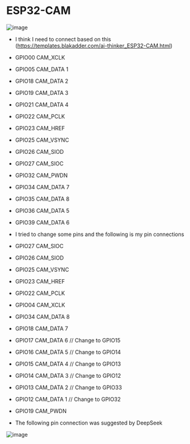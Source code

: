 # ESP32-CAM

![image](https://github.com/user-attachments/assets/fb59e1f6-dd8e-4782-8a87-3f55fde74072)

- I think I need to connect based on this (https://templates.blakadder.com/ai-thinker_ESP32-CAM.html)

- GPIO00	CAM_XCLK
- GPIO05 CAM_DATA 1
- GPIO18	CAM_DATA 2
- GPIO19	CAM_DATA 3
- GPIO21	CAM_DATA 4
- GPIO22	CAM_PCLK
- GPIO23	CAM_HREF
- GPIO25	CAM_VSYNC
- GPIO26	CAM_SIOD
- GPIO27	CAM_SIOC
- GPIO32	CAM_PWDN
- GPIO34	CAM_DATA 7
- GPIO35	CAM_DATA 8
- GPIO36	CAM_DATA 5
- GPIO39	CAM_DATA 6

- I tried to change some pins and the following is my pin connections
- GPIO27	CAM_SIOC
- GPIO26	CAM_SIOD
- GPIO25	CAM_VSYNC
- GPIO23	CAM_HREF
- GPIO22	CAM_PCLK
- GPIO04	CAM_XCLK
- GPIO34	CAM_DATA 8
- GPIO18	CAM_DATA 7
- GPIO17	CAM_DATA 6 // Change to GPIO15
- GPIO16	CAM_DATA 5 // Change to GPIO14
- GPIO15	CAM_DATA 4 // Change to GPIO13
- GPIO14	CAM_DATA 3 // Change to GPIO12
- GPIO13	CAM_DATA 2 // Change to GPIO33
- GPIO12	CAM_DATA 1 // Change to GPIO32
- GPIO19	CAM_PWDN

- The following pin connection was suggested by DeepSeek

![image](https://github.com/user-attachments/assets/118a0737-0da5-43bf-a9ad-a9e9006e4c0b)
